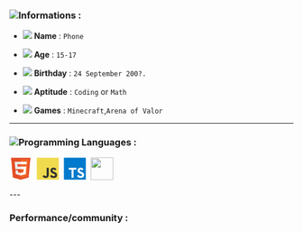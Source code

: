 ### <img src="https://cdn.discordapp.com/emojis/1049259979389026314.gif?size=28&quality=lossless">Informations :

- <img src="https://cdn.discordapp.com/emojis/1056046045710258176.webp?size=24&quality=lossless"> **Name** : `Phone`

- <img src="https://cdn.discordapp.com/emojis/1056046038449926275.webp?size=24&quality=lossless"> **Age** : `15-17`

- <img src="https://cdn.discordapp.com/emojis/1056046164753010749.webp?size=24&quality=lossless"> **Birthday** : `24 September 200?.`

- <img src="https://cdn.discordapp.com/emojis/1056046034226270318.webp?size=28&quality=lossless"> **Aptitude** : `Coding` or `Math`

- <img src="https://cdn.discordapp.com/emojis/1056046043424370841.webp?size=28&quality=lossless"> **Games** : `Minecraft`,`Arena of Valor`

---

### <img src="https://cdn.discordapp.com/emojis/1049259935910875186.gif?size=28&quality=lossless">Programming Languages :

<p>
<img src="https://github.com/devicons/devicon/blob/master/icons/html5/html5-original.svg" width="40" height="40"/>&nbsp;
<img src="https://github.com/devicons/devicon/blob/master/icons/javascript/javascript-original.svg" width="40" height="40"/>&nbsp;
<img src="https://github.com/devicons/devicon/blob/master/icons/typescript/typescript-original.svg" width="40" height="40"/>&nbsp;
<img src="https://www.json.org/img/json160.gif" width="40" height="40"/>&nbsp;
</p>
---

### Performance/community :
